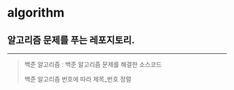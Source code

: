 # algorithm
 
## 알고리즘 문제를 푸는 레포지토리.
***

> 백준 알고리즘 : 백준 알고리즘 문제를 해결한 소스코드
>
> 백준 알고리즘 번호에 따라 제목_번호 정렬
>
